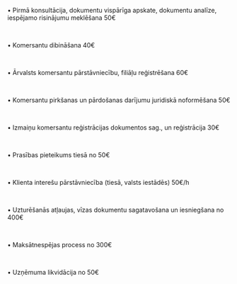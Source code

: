 • Pirmā konsultācija, dokumentu vispārīga apskate, dokumentu analīze, iespējamo risinājumu meklēšana <span>50€</span>

<br/>

• Komersantu dibināšana <span>40€</span>

<br/>

• Ārvalsts komersantu pārstāvniecību, filiāļu reģistrēšana <span>60€</span>

<br/>

• Komersantu pirkšanas un pārdošanas darījumu juridiskā noformēšana <span>50€</span>

<br/>

• Izmaiņu komersantu reģistrācijas dokumentos sag., un reģistrācija <span>30€</span>

<br/>

• Prasības pieteikums tiesā <span>no 50€</span>

<br/>

• Klienta interešu pārstāvniecība (tiesā, valsts iestādēs) <span>50€/h</span>

<br/>

• Uzturēšanās atļaujas, vīzas dokumentu sagatavošana un iesniegšana <span>no 400€</span>

<br/>

• Maksātnespējas process <span>no 300€</span>

<br/>

• Uzņēmuma likvidācija <span>no 50€</span>
